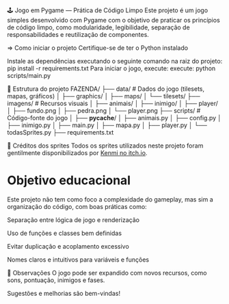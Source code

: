 🕹️ Jogo em Pygame — Prática de Código Limpo
Este projeto é um jogo simples desenvolvido com Pygame com o objetivo de praticar os princípios de código limpo, como modularidade, legibilidade, separação de responsabilidades e reutilização de componentes.

=> Como iniciar o projeto
Certifique-se de ter o Python instalado

Instale as dependências executando o seguinte comando na raiz do projeto:
pip install -r requirements.txt
Para iniciar o jogo, execute:
execute:
python scripts/main.py

📁 Estrutura do projeto
FAZENDA/
├── data/               # Dados do jogo (tilesets, mapas, gráficos)
│   ├── graphics/
│   ├── maps/
│   └── tilesets/
├── imagens/            # Recursos visuais
│   ├── animais/
│   ├── inimigo/
│   ├── player/
│   ├── fundo.png
│   ├── pedra.png
│   └── player.png
├── scripts/            # Código-fonte do jogo
│   ├── __pycache__/
│   ├── animais.py
│   ├── config.py
│   ├── inimigo.py
│   ├── main.py
│   ├── mapa.py
│   ├── player.py
│   └── todasSprites.py
├── requirements.txt   

🎨 Créditos dos sprites
Todos os sprites utilizados neste projeto foram gentilmente disponibilizados por [Kenmi no itch.io](https://kenmi-art.itch.io/).

# Objetivo educacional
Este projeto não tem como foco a complexidade do gameplay, mas sim a organização do código, com boas práticas como:

Separação entre lógica de jogo e renderização

Uso de funções e classes bem definidas

Evitar duplicação e acoplamento excessivo

Nomes claros e intuitivos para variáveis e funções

📌 Observações
O jogo pode ser expandido com novos recursos, como sons, pontuação, inimigos e fases.

Sugestões e melhorias são bem-vindas!
